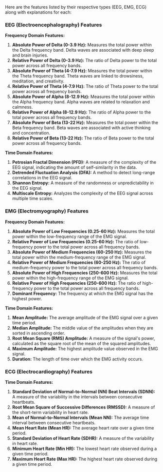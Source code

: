 Here are the features listed by their respective types (EEG, EMG, ECG) along with explanations for each:

### EEG (Electroencephalography) Features

**Frequency Domain Features:**
1. **Absolute Power of Delta (0-3.9 Hz):** Measures the total power within the Delta frequency band. Delta waves are associated with deep sleep and brain injuries.
2. **Relative Power of Delta (0-3.9 Hz):** The ratio of Delta power to the total power across all frequency bands.
3. **Absolute Power of Theta (4-7.9 Hz):** Measures the total power within the Theta frequency band. Theta waves are linked to drowsiness, meditation, and creativity.
4. **Relative Power of Theta (4-7.9 Hz):** The ratio of Theta power to the total power across all frequency bands.
5. **Absolute Power of Alpha (8-12.9 Hz):** Measures the total power within the Alpha frequency band. Alpha waves are related to relaxation and calmness.
6. **Relative Power of Alpha (8-12.9 Hz):** The ratio of Alpha power to the total power across all frequency bands.
7. **Absolute Power of Beta (13-22 Hz):** Measures the total power within the Beta frequency band. Beta waves are associated with active thinking and concentration.
8. **Relative Power of Beta (13-22 Hz):** The ratio of Beta power to the total power across all frequency bands.

**Time Domain Features:**
1. **Petrosian Fractal Dimension (PFD):** A measure of the complexity of the EEG signal, indicating the amount of self-similarity in the data.
2. **Detrended Fluctuation Analysis (DFA):** A method to detect long-range correlations in the EEG signal.
3. **Shannon Entropy:** A measure of the randomness or unpredictability in the EEG signal.
4. **Multiscale Entropy:** Analyzes the complexity of the EEG signal across multiple time scales.

### EMG (Electromyography) Features

**Frequency Domain Features:**
1. **Absolute Power of Low Frequencies (0.25-60 Hz):** Measures the total power within the low-frequency range of the EMG signal.
2. **Relative Power of Low Frequencies (0.25-60 Hz):** The ratio of low-frequency power to the total power across all frequency bands.
3. **Absolute Power of Medium Frequencies (60-250 Hz):** Measures the total power within the medium-frequency range of the EMG signal.
4. **Relative Power of Medium Frequencies (60-250 Hz):** The ratio of medium-frequency power to the total power across all frequency bands.
5. **Absolute Power of High Frequencies (250-600 Hz):** Measures the total power within the high-frequency range of the EMG signal.
6. **Relative Power of High Frequencies (250-600 Hz):** The ratio of high-frequency power to the total power across all frequency bands.
7. **Dominant Frequency:** The frequency at which the EMG signal has the highest power.

**Time Domain Features:**
1. **Mean Amplitude:** The average amplitude of the EMG signal over a given time period.
2. **Median Amplitude:** The middle value of the amplitudes when they are sorted in ascending order.
3. **Root Mean Square (RMS) Amplitude:** A measure of the signal's power, calculated as the square root of the mean of the squared amplitudes.
4. **Maximum Amplitude:** The highest amplitude value observed in the EMG signal.
5. **Duration:** The length of time over which the EMG activity occurs.

### ECG (Electrocardiography) Features

**Time Domain Features:**
1. **Standard Deviation of Normal-to-Normal (NN) Beat Intervals (SDNN):** A measure of the variability in the intervals between consecutive heartbeats.
2. **Root Mean Square of Successive Differences (RMSSD):** A measure of the short-term variability in heart rate.
3. **Mean of Normal-to-Normal Intervals (Mean NN):** The average time interval between consecutive heartbeats.
4. **Mean Heart Rate (Mean HR):** The average heart rate over a given time period.
5. **Standard Deviation of Heart Rate (SDHR):** A measure of the variability in heart rate.
6. **Minimum Heart Rate (Min HR):** The lowest heart rate observed during a given time period.
7. **Maximum Heart Rate (Max HR):** The highest heart rate observed during a given time period.